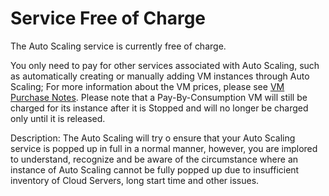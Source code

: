 # **Service Free of Charge**

The Auto Scaling service is currently free of charge.

You only need to pay for other services associated with Auto Scaling, such as automatically creating or manually adding VM instances through Auto Scaling; For more information about the VM prices, please see [VM Purchase Notes](https://www.jdcloud.com/help/detail/290/isCatalog/1). Please note that a Pay-By-Consumption VM will still be charged for its instance after it is Stopped and will no longer be charged only until it is released.

Description: The Auto Scaling will try o ensure that your Auto Scaling service is popped up in full in a normal manner, however, you are implored to understand, recognize and be aware of the circumstance where an instance of Auto Scaling cannot be fully popped up due to insufficient inventory of Cloud Servers, long start time and other issues.
